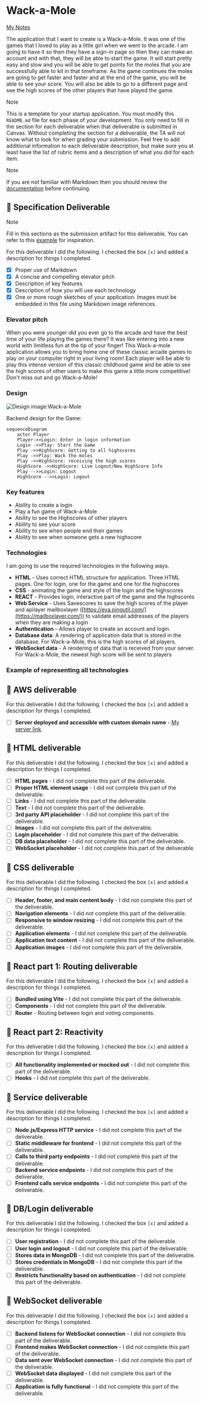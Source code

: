 # Wack-a-Mole

[My Notes](notes.md)

The application that I want to create is a Wack-a-Mole. It was one of the games that I loved to play as a little girl when we went to the arcade. I am going to have it so then they have a sign-in page so then they can make an account and with that, they will be able to start the game. It will start pretty easy and slow and you will be able to get points for the moles that you are successfully able to kit in that timeframe. As the game continues the moles are going to get faster and faster and at the end of the game, you will be able to see your score. You will also be able to go to a different page and see the high scores of the other players that have played the game. 

> [!NOTE]
>  This is a template for your startup application. You must modify this `README.md` file for each phase of your development. You only need to fill in the section for each deliverable when that deliverable is submitted in Canvas. Without completing the section for a deliverable, the TA will not know what to look for when grading your submission. Feel free to add additional information to each deliverable description, but make sure you at least have the list of rubric items and a description of what you did for each item.

> [!NOTE]
>  If you are not familiar with Markdown then you should review the [documentation](https://docs.github.com/en/get-started/writing-on-github/getting-started-with-writing-and-formatting-on-github/basic-writing-and-formatting-syntax) before continuing.

## 🚀 Specification Deliverable

> [!NOTE]
>  Fill in this sections as the submission artifact for this deliverable. You can refer to this [example](https://github.com/webprogramming260/startup-example/blob/main/README.md) for inspiration.

For this deliverable I did the following. I checked the box `[x]` and added a description for things I completed.

- [x] Proper use of Markdown
- [x] A concise and compelling elevator pitch
- [x] Description of key features
- [x] Description of how you will use each technology
- [x] One or more rough sketches of your application. Images must be embedded in this file using Markdown image references.

### Elevator pitch

When you were younger did you ever go to the arcade and have the best time of your life playing the games there? It was like entering into a new world with limitless fun at the tip of your finger! This Wack-a-mole application allows you to bring home one of these classic arcade games to play on your computer right in your living room! Each player will be able to play this intense version of this classic childhood game and be able to see the high scores of other users to make this game a little more competitive! Don't miss out and go Wack-a-Mole!

### Design

![Design image:Wack-a-Mole](wack-a-mole-third.gif)

Backend design for the Game: 
```mermaid
sequenceDiagram
    actor Player
    Player->>Login: Enter in login information
    Login ->>Play: Start the Game
    Play ->>HighScore: Getting to all highscores
    Play ->>Play: Wack the moles
    Play ->>HighScore: receiving the high scores
    HighScore ->>HighScore: Live Logout/New HighScore Info
    Play -->>Login: Logout
    HighScore -->>Login: Logout
```


### Key features
- Ability to create a login
- Play a fun game of Wack-a-Mole
- Ability to see the Highscores of other players
- Ability to see your score
- Ability to see when people end their games
- Ability to see when someone gets a new highscore

### Technologies

I am going to use the required technologies in the following ways.

- **HTML** - Uses correct HTML structure for application. Three HTML pages. One for login, one for the game and one for the highscores
- **CSS** - animating the game and style of the login and the highscores
- **REACT** - Provides login, interactive part of the game and the highscores
- **Web Service** - Uses Savescores to save the high scores of the player and apilayer mailboxlayer ([https://eva.pingutil.com/](https://mailboxlayer.com/)) to validate email addresses of the players when they are making a login
- **Authentication** - Allows player to create an account and login.
- **Database data**: A rendering of application data that is stored in the database. For Wack-a-Mole, this is the high scores of all players.
- **WebSocket data** -  A rendering of data that is received from your server. For Wack-a-Mole, the newest high score will be sent to players

### Example of representing all technologies


## 🚀 AWS deliverable

For this deliverable I did the following. I checked the box `[x]` and added a description for things I completed.

- [ ] **Server deployed and accessible with custom domain name** - [My server link](https://yourdomainnamehere.click).

## 🚀 HTML deliverable

For this deliverable I did the following. I checked the box `[x]` and added a description for things I completed.

- [ ] **HTML pages** - I did not complete this part of the deliverable.
- [ ] **Proper HTML element usage** - I did not complete this part of the deliverable.
- [ ] **Links** - I did not complete this part of the deliverable.
- [ ] **Text** - I did not complete this part of the deliverable.
- [ ] **3rd party API placeholder** - I did not complete this part of the deliverable.
- [ ] **Images** - I did not complete this part of the deliverable.
- [ ] **Login placeholder** - I did not complete this part of the deliverable.
- [ ] **DB data placeholder** - I did not complete this part of the deliverable.
- [ ] **WebSocket placeholder** - I did not complete this part of the deliverable.

## 🚀 CSS deliverable

For this deliverable I did the following. I checked the box `[x]` and added a description for things I completed.

- [ ] **Header, footer, and main content body** - I did not complete this part of the deliverable.
- [ ] **Navigation elements** - I did not complete this part of the deliverable.
- [ ] **Responsive to window resizing** - I did not complete this part of the deliverable.
- [ ] **Application elements** - I did not complete this part of the deliverable.
- [ ] **Application text content** - I did not complete this part of the deliverable.
- [ ] **Application images** - I did not complete this part of the deliverable.

## 🚀 React part 1: Routing deliverable

For this deliverable I did the following. I checked the box `[x]` and added a description for things I completed.

- [ ] **Bundled using Vite** - I did not complete this part of the deliverable.
- [ ] **Components** - I did not complete this part of the deliverable.
- [ ] **Router** - Routing between login and voting components.

## 🚀 React part 2: Reactivity

For this deliverable I did the following. I checked the box `[x]` and added a description for things I completed.

- [ ] **All functionality implemented or mocked out** - I did not complete this part of the deliverable.
- [ ] **Hooks** - I did not complete this part of the deliverable.

## 🚀 Service deliverable

For this deliverable I did the following. I checked the box `[x]` and added a description for things I completed.

- [ ] **Node.js/Express HTTP service** - I did not complete this part of the deliverable.
- [ ] **Static middleware for frontend** - I did not complete this part of the deliverable.
- [ ] **Calls to third party endpoints** - I did not complete this part of the deliverable.
- [ ] **Backend service endpoints** - I did not complete this part of the deliverable.
- [ ] **Frontend calls service endpoints** - I did not complete this part of the deliverable.

## 🚀 DB/Login deliverable

For this deliverable I did the following. I checked the box `[x]` and added a description for things I completed.

- [ ] **User registration** - I did not complete this part of the deliverable.
- [ ] **User login and logout** - I did not complete this part of the deliverable.
- [ ] **Stores data in MongoDB** - I did not complete this part of the deliverable.
- [ ] **Stores credentials in MongoDB** - I did not complete this part of the deliverable.
- [ ] **Restricts functionality based on authentication** - I did not complete this part of the deliverable.

## 🚀 WebSocket deliverable

For this deliverable I did the following. I checked the box `[x]` and added a description for things I completed.

- [ ] **Backend listens for WebSocket connection** - I did not complete this part of the deliverable.
- [ ] **Frontend makes WebSocket connection** - I did not complete this part of the deliverable.
- [ ] **Data sent over WebSocket connection** - I did not complete this part of the deliverable.
- [ ] **WebSocket data displayed** - I did not complete this part of the deliverable.
- [ ] **Application is fully functional** - I did not complete this part of the deliverable.
